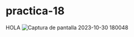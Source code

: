 # practica-18
HOLA
![Captura de pantalla 2023-10-30 180048](https://github.com/Isidro-Chavarria005/practica-18/assets/149440820/10561cb9-49a5-4907-aa9b-5996a100a552)
